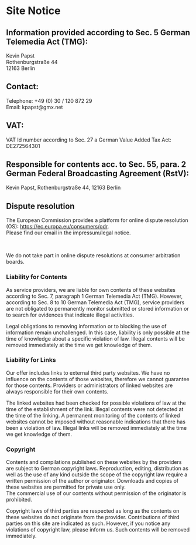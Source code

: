 <h1>Site Notice</h1>
<h2>Information provided according to Sec. 5 German Telemedia Act (TMG):</h2>
<p>Kevin Papst<br />
Rothenburgstraße 44<br />
12163 Berlin</p>
<h2>Contact:</h2>
<p>Telephone: +49 (0) 30 / 120 872 29<br />
Email: kpapst@gmx.net</p>
<h2>VAT:</h2>
<p>VAT Id number according to Sec. 27 a German Value Added Tax Act:<br />
DE272564301</p>
<h2>Responsible for contents acc. to Sec. 55, para. 2 German Federal Broadcasting Agreement (RstV):</h2>
<p>Kevin Papst, Rothenburgstraße 44, 12163 Berlin</p>
<h2>Dispute resolution</h2>
<p>The European Commission provides a platform for online dispute resolution (OS): <a href="https://ec.europa.eu/consumers/odr" target="_blank">https://ec.europa.eu/consumers/odr</a>.<br /> Please find our email in the impressum/legal notice.</p><p> </p>
<p>We do not take part in online dispute resolutions at consumer arbitration boards.</p>
<h3>Liability for Contents</h3> <p>As service providers, we are liable for own contents of these websites according to Sec. 7, paragraph 1 German Telemedia Act (TMG). However, according to Sec. 8 to 10 German Telemedia Act (TMG), service providers are not obligated to permanently monitor submitted or stored information or to search for evidences that indicate illegal activities.</p> <p>Legal obligations to removing information or to blocking the use of information remain unchallenged. In this case, liability is only possible at the time of knowledge about a specific violation of law. Illegal contents will be removed immediately at the time we get knowledge of them.</p> <h3>Liability for Links</h3> <p>Our offer includes links to external third party websites. We have no influence on the contents of those websites, therefore we cannot guarantee for those contents. Providers or administrators of linked websites are always responsible for their own contents.</p> <p>The linked websites had been checked for possible violations of law at the time of the establishment of the link. Illegal contents were not detected at the time of the linking. A permanent monitoring of the contents of linked websites cannot be imposed without reasonable indications that there has been a violation of law. Illegal links will be removed immediately at the time we get knowledge of them.</p> <h3>Copyright</h3> <p>Contents and compilations published on these websites by the providers are subject to German copyright laws. Reproduction, editing, distribution as well as the use of any kind outside the scope of the copyright law require a written permission of the author or originator. Downloads and copies of these websites are permitted for private use only.<br /> The commercial use of our contents without permission of the originator is prohibited.</p> <p>Copyright laws of third parties are respected as long as the contents on these websites do not originate from the provider. Contributions of third parties on this site are indicated as such. However, if you notice any violations of copyright law, please inform us. Such contents will be removed immediately.</p><p> </p>
